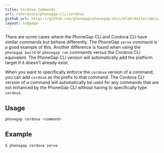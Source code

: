```yaml
---
title: Cordova Commands
url: references/phonegap-cli/cordova
github_url: https://github.com/phonegap/phonegap-docs/blob/master/docs/3-references/phonegap-cli/8-cordova.html.md
layout: subpage
---
```


There are some cases where the PhoneGap CLI and Cordova CLI have similar commands but behave differently. The PhoneGap `serve` command is a good example of this. Another difference is found when using the `phonegap build` or `phonegap run` commands versus the Cordova CLI equivalent. The PhoneGap CLI version will automatically add the platform target if it doesn't already exist.

When you want to specifically enforce the `cordova` version of a command, you can add `cordova` as the prefix to that command. The Cordova CLI version of a command will automatically be used for any commands that are not enhanced by the PhoneGap CLI without having to specifically type `cordova`.

## Usage

```bash
phonegap cordova <command>
```

## Example

```bash
$ phonegap cordova serve
```
